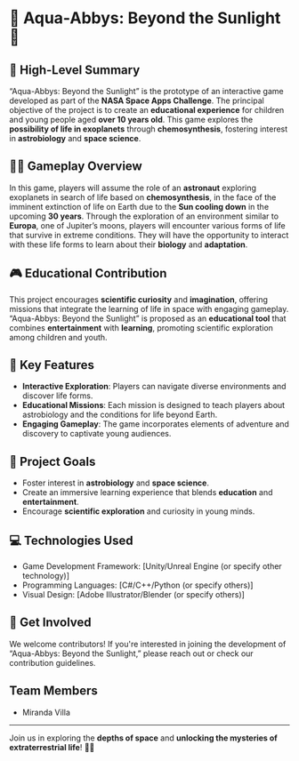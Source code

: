 # 🌌 Aqua-Abbys: Beyond the Sunlight 🌊

## 📜 High-Level Summary
“Aqua-Abbys: Beyond the Sunlight” is the prototype of an interactive game developed as part of the **NASA Space Apps Challenge**. The principal objective of the project is to create an **educational experience** for children and young people aged **over 10 years old**. This game explores the **possibility of life in exoplanets** through **chemosynthesis**, fostering interest in **astrobiology** and **space science**. 

## 👨‍🚀 Gameplay Overview
In this game, players will assume the role of an **astronaut** exploring exoplanets in search of life based on **chemosynthesis**, in the face of the imminent extinction of life on Earth due to the **Sun cooling down** in the upcoming **30 years**. Through the exploration of an environment similar to **Europa**, one of Jupiter’s moons, players will encounter various forms of life that survive in extreme conditions. They will have the opportunity to interact with these life forms to learn about their **biology** and **adaptation**. 

## 🎮 Educational Contribution
This project encourages **scientific curiosity** and **imagination**, offering missions that integrate the learning of life in space with engaging gameplay. “Aqua-Abbys: Beyond the Sunlight” is proposed as an **educational tool** that combines **entertainment** with **learning**, promoting scientific exploration among children and youth. 

## 🌟 Key Features
- **Interactive Exploration**: Players can navigate diverse environments and discover life forms.
- **Educational Missions**: Each mission is designed to teach players about astrobiology and the conditions for life beyond Earth.
- **Engaging Gameplay**: The game incorporates elements of adventure and discovery to captivate young audiences.

## 🚀 Project Goals
- Foster interest in **astrobiology** and **space science**.
- Create an immersive learning experience that blends **education** and **entertainment**.
- Encourage **scientific exploration** and curiosity in young minds.

## 💻 Technologies Used
- Game Development Framework: [Unity/Unreal Engine (or specify other technology)]
- Programming Languages: [C#/C++/Python (or specify others)]
- Visual Design: [Adobe Illustrator/Blender (or specify others)]

## 🌈 Get Involved
We welcome contributors! If you're interested in joining the development of “Aqua-Abbys: Beyond the Sunlight,” please reach out or check our contribution guidelines.

## Team Members
- Miranda Villa 


---

Join us in exploring the **depths of space** and **unlocking the mysteries of extraterrestrial life**! 🚀🌌

